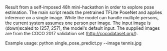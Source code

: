 Result from a self-imposed 48h mini-hackathon in order to explore pose estimation. The main script reads the pretrained TFLite PoseNet and applies inference on a single image. While the model can handle multiple persons, the current system assumes one person per image. The input image is (down)scaled to [257, 257], the model's default input. The supplied images are from the COCO 2017 validation set (http://cocodataset.org/).

Example usage: python single_pose_predict.py --image tennis.jpg
